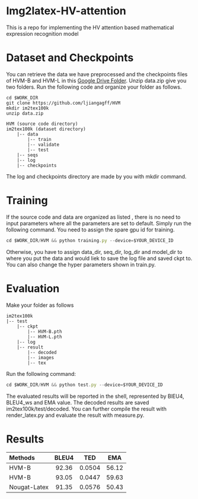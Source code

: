 # Img2latex-HV-attention
This is a repo for implementing the HV attention based mathematical expression recognition model

# Dataset and Checkpoints

You can retrieve the data we have preprocessed and the checkpoints files of HVM-B and HVM-L in this [Google Drive Folder](https://drive.google.com/drive/folders/1NyKZRK_DlUYmAnwMm31kAnGRwlHWlJjI?usp=sharing). Unzip data.zip give you two folders. Run the following code and organize your folder as follows.

```
cd $WORK_DIR
git clone https://github.com/ljiangagff/HVM
mkdir im2tex100k
unzip data.zip 

HVM (source code directory)
im2tex100k (dataset directory)
    |-- data
        |-- train
        |-- validate
        |-- test
    |-- seqs
    |-- log
    |-- checkpoints
```

The log and checkpoints directory are made by you with mkdir command.

# Training

If the source code and data are organized as listed , there is no need to input parameters where all the parameters are set to default. Simply run the following command. You need to assign the spare gpu id for training.

```js
cd $WORK_DIR/HVM && python training.py --device=$YOUR_DEVICE_ID
```

Otherwise, you have to assign data_dir, seq_dir, log_dir and model_dir to where you put the data and would liek to save the log file and saved ckpt to. You can also change the hyper parameters shown in train.py.

# Evaluation

Make your folder as follows

```
im2tex100k
|-- test
    |-- ckpt
        |-- HVM-B.pth
        |-- HVM-L.pth
    |-- log
    |-- result
        |-- decoded
        |-- images
        |-- tex
```

Run the following command: 

```js
cd $WORK_DIR/HVM && python test.py --device=$YOUR_DEVICE_ID
```

The evaluated results will be reported in the shell, represented by BlEU4, BLEU4_ws  and EMA value. The decoded results are saved im2tex100k/test/decoded. You can further compile the result with render_latex.py and evaluate the result with measure.py.

# Results

| Methods| BLEU4   |  TED| EMA |
| :--------  | :-----:  | :----:  | :----:|
| HVM-B | 92.36 | 0.0504 | 56.12 |
| HVM-B | 93.05 | 0.0447 | 59.63 |
| Nougat-Latex | 91.35 | 0.0576 | 50.43 |

